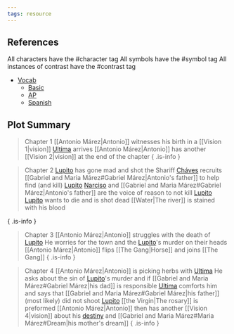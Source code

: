 ```yaml
---
tags: resource
---
```

## References
All characters have the #character tag
All symbols have the #symbol tag
All instances of contrast have the #contrast tag
- [Vocab](</Vocab.md>)
	- [Basic](</Vocab.md#basic>)
	- [AP](</Vocab.md#ap>)
	- [Spanish](</Vocab.md#spanish>)
## Plot Summary

> Chapter 1
> [[Antonio Márez|Antonio]] witnesses his birth in a [[Vision 1|vision]]
> [Ultima](</Ultima.md>) arrives
> [[Antonio Márez|Antonio]] has another [[Vision 2|vision]] at the end of the chapter 
{ .is-info }

> Chapter 2
> [Lupito](</Lupito.md>) has gone mad and shot the Shariff
> [Cháves](</Cháves.md>) recruits [[Gabriel and Maria Márez#Gabriel Márez|Antonio's father]] to help find (and kill) [Lupito](</Lupito.md>)
> [Narciso](</Narciso.md>) and [[Gabriel and Maria Márez#Gabriel Márez|Antonio's father]] are the voice of reason to not kill [Lupito](</Lupito.md>)
> [Lupito](</Lupito.md>) wants to die and is shot dead
> [[Water|The river]] is stained with his blood
> 
{ .is-info }

> Chapter 3
> [[Antonio Márez|Antonio]] struggles with the death of [Lupito](</Lupito.md>)
> He worries for the town and the [Lupito](</Lupito.md>)'s murder on their heads
> [[Antonio Márez|Antonio]] flips [[The Gang|Horse]] and joins [[The Gang]]
{ .is-info }

> Chapter 4
> [[Antonio Márez|Antonio]] is picking herbs with [Ultima](</Ultima.md>)
> He asks about the sin of [Lupito](</Lupito.md>)'s murder and if [[Gabriel and Maria Márez#Gabriel Márez|his dad]] is responsible
> [Ultima](</Ultima.md>) comforts him and says that [[Gabriel and Maria Márez#Gabriel Márez|his father]] (most likely) did not shoot [Lupito](</Lupito.md>)
> [[the Virgin|The rosary]] is preformed
> [[Antonio Márez|Antonio]] then has another [[Vision 4|vision]] about his [destiny](</Symbols/afterbirth.md>) and [[Gabriel and Maria Márez#Maria Márez#Dream|his mother's dream]]
{ .is-info }
